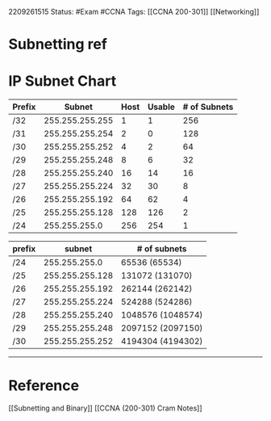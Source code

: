 2209261515
	Status: #Exam #CCNA
		Tags: [[CCNA 200-301]] [[Networking]]

# Subnetting ref
# IP Subnet Chart

|Prefix| Subnet|	Host	|Usable| # of Subnets|
|------|----------|-----|-------|-----------|
|/32	|255.255.255.255	|1	|1|256|
|/31	|255.255.255.254	|2	|0|128|
|/30	|255.255.255.252	|4	|2|64|
|/29	|255.255.255.248	|8	 |6|32|
|/28	|255.255.255.240	|16	|14|16|
|/27	|255.255.255.224	|32	|30|8|
|/26	|255.255.255.192	|64	|62|4|
|/25	|255.255.255.128	|128	|126|2|
|/24	|255.255.255.0	|256	|254|1|


|prefix| subnet| # of subnets|
|-------|------|-------------|
|/24	|255.255.255.0	|65536 (65534)	|
|/25	|255.255.255.128	|131072 (131070)	|
|/26	|255.255.255.192	|262144 (262142)	|
|/27	|255.255.255.224	|524288 (524286)|
|/28	|255.255.255.240	|1048576 (1048574)	|
|/29	|255.255.255.248	|2097152 (2097150)|
|/30	|255.255.255.252	|4194304 (4194302)|

---
# Reference
[[Subnetting and Binary]]
[[CCNA (200-301) Cram Notes]]
